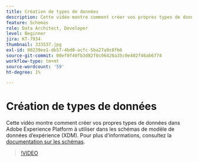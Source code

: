 ```yaml
---
title: Création de types de données
description: Cette vidéo montre comment créer vos propres types de données dans Adobe Experience Platform à utiliser dans les schémas de modèle de données d’expérience (XDM).
feature: Schemas
role: Data Architect, Developer
level: Beginner
jira: KT-7934
thumbnail: 333537.jpg
exl-id: 00239ee1-db57-4bd0-acfc-5ba27a9c8fb6
source-git-commit: 00ef0f40fb3d82f0c06428a35c0e402f46ab6774
workflow-type: tm+mt
source-wordcount: '59'
ht-degree: 1%

---
```


# Création de types de données

Cette vidéo montre comment créer vos propres types de données dans Adobe Experience Platform à utiliser dans les schémas de modèle de données d’expérience (XDM). Pour plus d’informations, consultez la [documentation sur les schémas](https://experienceleague.adobe.com/docs/experience-platform/xdm/home.html?lang=fr).

>[!VIDEO](https://video.tv.adobe.com/v/333537?learn=on)
